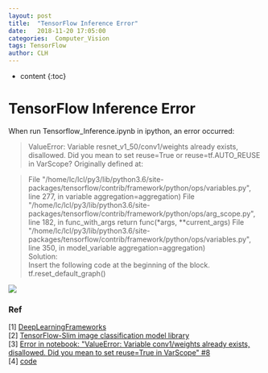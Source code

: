 ```yaml
---
layout: post
title:  "TensorFlow Inference Error"
date:   2018-11-20 17:05:00
categories:  Computer_Vision
tags: TensorFlow
author: CLH
---
```


* content
{:toc}

# TensorFlow Inference Error #
When run Tensorflow_Inference.ipynb in ipython, an error occurred:      
> ValueError: Variable resnet_v1_50/conv1/weights already exists, disallowed. Did you mean to set reuse=True or reuse=tf.AUTO_REUSE in VarScope? Originally defined at:

  >File "/home/lc/lcl/py3/lib/python3.6/site-packages/tensorflow/contrib/framework/python/ops/variables.py", line 277, in variable
    aggregation=aggregation)
  File "/home/lc/lcl/py3/lib/python3.6/site-packages/tensorflow/contrib/framework/python/ops/arg_scope.py", line 182, in func_with_args
    return func(*args, **current_args)
  File "/home/lc/lcl/py3/lib/python3.6/site-packages/tensorflow/contrib/framework/python/ops/variables.py", line 350, in model_variable
    aggregation=aggregation)      
Solution:     
Insert the following code at the beginning of the block.    
	tf.reset_default_graph()     

![](https://i.imgur.com/ZUuXSOk.jpg)         
     
### Ref ###
[1] [DeepLearningFrameworks](https://github.com/ilkarman/DeepLearningFrameworks/blob/master/notebooks/Tensorflow_Inference.ipynb)    
[2] [TensorFlow-Slim image classification model library](https://github.com/tensorflow/models/tree/master/research/slim)     
[3] [Error in notebook: "ValueError: Variable conv1/weights already exists, disallowed. Did you mean to set reuse=True in VarScope" #8](https://github.com/kratzert/finetune_alexnet_with_tensorflow/issues/8)           
[4] [code](https://github.com/clhne/colab_demo)  